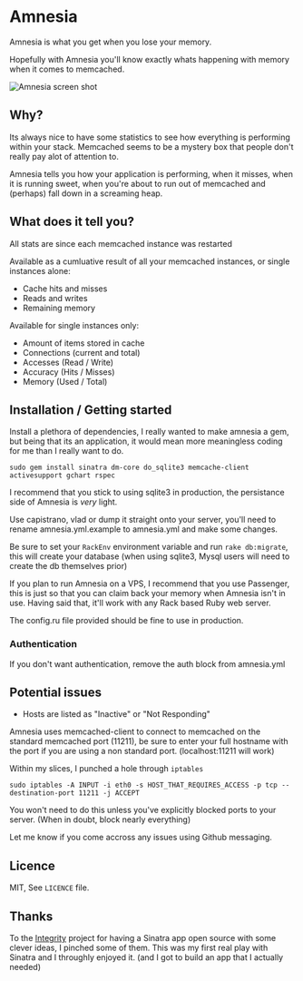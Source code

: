 # Amnesia

Amnesia is what you get when you lose your memory. 

Hopefully with Amnesia you'll know exactly whats happening with memory when it comes to memcached.

![Amnesia screen shot](http://img.skitch.com/20090217-cfrqkent9df5fkgujkdy9r1r8w.jpg "Amnesia")

## Why?

Its always nice to have some statistics to see how everything is performing within your stack. Memcached seems to be a  mystery box that people don't really pay alot of attention to.

Amnesia tells you how your application is performing, when it misses, when it is running sweet, when you're about to run out of memcached and (perhaps) fall down in a screaming heap.

## What does it tell you? 

All stats are since each memcached instance was restarted

Available as a cumluative result of all your memcached instances, or single instances alone:

* Cache hits and misses
* Reads and writes
* Remaining memory


Available for single instances only: 

* Amount of items stored in cache
* Connections (current and total)
* Accesses (Read / Write)
* Accuracy (Hits / Misses)
* Memory (Used / Total)

## Installation / Getting started

Install a plethora of dependencies, I really wanted to make amnesia a gem, but being that its an application, it would mean more meaningless coding for me than I really want to do.

    sudo gem install sinatra dm-core do_sqlite3 memcache-client activesupport gchart rspec

I recommend that you stick to using sqlite3 in production, the persistance side of Amnesia is _very_ light.

Use capistrano, vlad or dump it straight onto your server, you'll need to rename amnesia.yml.example to amnesia.yml and make some changes. 

Be sure to set your `RackEnv` environment variable and run `rake db:migrate`, this will create your database (when using sqlite3, Mysql users will need to create the db themselves prior)

If you plan to run Amnesia on a VPS, I recommend that you use Passenger, this is just so that you can claim back your memory when Amnesia isn't in use. Having said that, it'll work with any Rack based Ruby web server.

The config.ru file provided should be fine to use in production.

### Authentication

If you don't want authentication, remove the auth block from amnesia.yml

## Potential issues

* Hosts are listed as "Inactive" or "Not Responding"

Amnesia uses memcached-client to connect to memcached on the standard memcached port (11211), be sure to enter your
full hostname with the port if you are using a non standard port. (localhost:11211 will work)

Within my slices, I punched a hole through `iptables`

    sudo iptables -A INPUT -i eth0 -s HOST_THAT_REQUIRES_ACCESS -p tcp --destination-port 11211 -j ACCEPT

You won't need to do this unless you've explicitly blocked ports to your server. (When in doubt, block nearly everything)

Let me know if you come accross any issues using Github messaging.

## Licence

MIT, See `LICENCE` file.

## Thanks

To the [Integrity](http://github.com/foca/integrity) project for having a Sinatra app open source with some clever ideas, I pinched some of them.
This was my first real play with Sinatra and I throughly enjoyed it. (and I got to build an app that I actually needed)